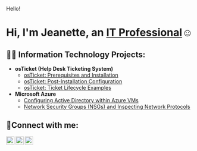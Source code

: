 Hello!

<h1>Hi, I'm Jeanette, an <a href="https://linkedin.com/in/jae-p-10720b29a/">IT Professional</a>☺</h1>

<h2>👨‍💻 Information Technology Projects:</h2>

- <b>osTicket (Help Desk Ticketing System)</b>
  - [osTicket: Prerequisites and Installation](https://github.com/PeaJae/osticket-prereqs)
  - [osTicket: Post-Installation Configuration](https://github.com/PeaJae/post-install-config)
  - [osTicket: Ticket Lifecycle Examples](https://github.com/PeaJae/ticket-lifecycle)
- <b>Microsoft Azure</b>
  - [Configuring Active Directory within Azure VMs](https://github.com/PeaJae/configure-ad)
  - [Network Security Groups (NSGs) and Inspecting Network Protocols](https://github.com/PeaJae/azure-network-protocols)

<h2>🤳Connect with me:</h2>

[<img align="left" alt="Josh | Twitter" width="22px" src="https://cdn.jsdelivr.net/npm/simple-icons@v3/icons/twitter.svg" />][twitter]
[<img align="left" alt="Josh | LinkedIn" width="22px" src="https://cdn.jsdelivr.net/npm/simple-icons@v3/icons/linkedin.svg" />][linkedin]
[<img align="left" alt="Josh | Instagram" width="22px" src="https://cdn.jsdelivr.net/npm/simple-icons@v3/icons/instagram.svg" />][instagram]

[twitter]: https://twitter.com/
[instagram]: https://www.instagram.com/
[linkedin]: https://linkedin.com/in/jae-p-10720b29a/
